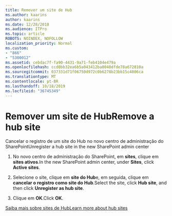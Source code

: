 ```yaml
---
title: Remover um site de Hub
ms.author: kaarins
author: kaarins
ms.date: 12/28/2018
ms.audience: ITPro
ms.topic: article
ROBOTS: NOINDEX, NOFOLLOW
localization_priority: Normal
ms.custom:
- "866"
- "5300012"
ms.assetid: cebdac7f-fa90-4431-9a71-feb4104e479a
ms.openlocfilehash: ccd0bb32ea6b5a043412ba0040dfde78a672810a
ms.sourcegitcommit: 037331d71f06750d972c0b6278b23bb15c4806ca
ms.translationtype: MT
ms.contentlocale: pt-BR
ms.lasthandoff: 10/18/2019
ms.locfileid: "36745349"
---
```

# <a name="remove-a-hub-site"></a><span data-ttu-id="7bca2-102">Remover um site de Hub</span><span class="sxs-lookup"><span data-stu-id="7bca2-102">Remove a hub site</span></span>

<span data-ttu-id="7bca2-103">Cancelar o registro de um site do Hub no novo centro de administração do SharePoint</span><span class="sxs-lookup"><span data-stu-id="7bca2-103">Unregister a hub site in the new SharePoint admin center</span></span>
  
1. <span data-ttu-id="7bca2-104">No novo centro de administração do SharePoint, em **sites**, clique em **sites ativos**.</span><span class="sxs-lookup"><span data-stu-id="7bca2-104">In the new SharePoint admin center, under **Sites**, click **Active sites**.</span></span>

2. <span data-ttu-id="7bca2-105">Selecione o site, clique em **site do Hub**e, em seguida, clique em **cancelar o registro como site do Hub**.</span><span class="sxs-lookup"><span data-stu-id="7bca2-105">Select the site, click **Hub site**, and then click **Unregister as hub site**.</span></span>

3. <span data-ttu-id="7bca2-106">Clique em **OK**.</span><span class="sxs-lookup"><span data-stu-id="7bca2-106">Click **OK**.</span></span>

[<span data-ttu-id="7bca2-107">Saiba mais sobre sites de Hub</span><span class="sxs-lookup"><span data-stu-id="7bca2-107">Learn more about hub sites</span></span>](https://support.office.com/article/what-is-a-sharepoint-hub-site-fe26ae84-14b7-45b6-a6d1-948b3966427f)
  